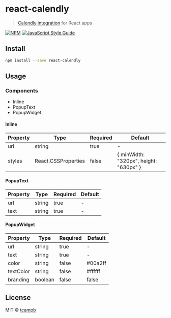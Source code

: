 # react-calendly

> [Calendly integration](https://help.calendly.com/hc/en-us/articles/223147027-Embed-options-overview) for React apps

[![NPM](https://img.shields.io/npm/v/react-calendly.svg)](https://www.npmjs.com/package/react-calendly) [![JavaScript Style Guide](https://img.shields.io/badge/code_style-standard-brightgreen.svg)](https://standardjs.com)

## Install

```bash
npm install --save react-calendly
```

## Usage

### Components

- Inline
- PopupText
- PopupWidget

#### Inline

| Property | Type                | Required | Default                                |
| -------- | ------------------- | -------- | -------------------------------------- |
| url      | string              | true     | -                                      |
| styles   | React.CSSProperties | false    | { minWidth: "320px", height: "630px" } |

#### PopupText

| Property | Type   | Required | Default |
| -------- | ------ | -------- | ------- |
| url      | string | true     | -       |
| text     | string | true     | -       |

#### PopupWidget

| Property  | Type    | Required | Default |
| --------- | ------- | -------- | ------- |
| url       | string  | true     | -       |
| text      | string  | true     | -       |
| color     | string  | false    | #00a2ff |
| textColor | string  | false    | #ffffff |
| branding  | boolean | false    | false   |

## License

MIT © [tcampb](https://github.com/tcampb)
